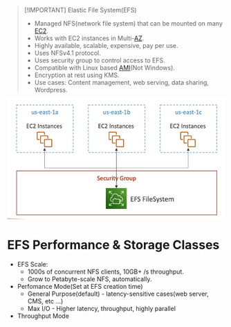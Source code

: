 
> [!IMPORTANT] Elastic File System(EFS)
> - Managed NFS(network file system) that can be mounted on many [EC2](AWS/Cloud%20Practitioner%20(CLF-C02)/02-Compute%20in%20the%20Cloud/04-Amazon%20Elastic%20Compute%20Cloud(EC2).md).
> - Works with EC2 instances in Multi-[AZ](AWS/Cloud%20Practitioner%20(CLF-C02)/03-Infrastructure%20and%20Realiability/08B-Availability%20Zones.md).
> - Highly available, scalable, expensive, pay per use.
> - Uses NFSv4.1 protocol.
> - Uses security group to control access to EFS.
> - Compatible with Linux based [AMI](AWS/AWS%20Solutions%20Architect%20Associate%20Certification%20SAA-C03/02-EC2%20Instance%20Storage/02-AMI.md)(Not Windows).
> - Encryption at rest using KMS.
> - Use cases: Content management, web serving, data sharing, Wordpress.

![](AWS/AWS%20Solutions%20Architect%20Associate%20Certification%20SAA-C03/img/Pasted%20image%2020241105095901.png)

# EFS Performance & Storage Classes
- EFS Scale:
	- 1000s of concurrent NFS clients, 10GB+ /s throughput.
	- Grow to Petabyte-scale NFS, automatically.
- Perfomance Mode(Set at EFS creation time)
	- General Purpose(default) - latency-sensitive cases(web server, CMS, etc ...)
	- Max I/O - Higher latency, throughput, highly parallel
- Throughput Mode
